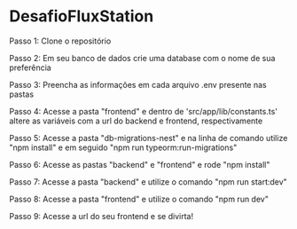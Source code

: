 # DesafioFluxStation

Passo 1: Clone o repositório

Passo 2: Em seu banco de dados crie uma database com o nome de sua preferência

Passo 3: Preencha as informações em cada arquivo .env presente nas pastas

Passo 4: Acesse a pasta "frontend" e dentro de 'src/app/lib/constants.ts' altere as variáveis com a url do backend e frontend, respectivamente

Passo 5: Acesse a pasta "db-migrations-nest" e na linha de comando utilize "npm install" e em seguido "npm run typeorm:run-migrations"

Passo 6: Acesse as pastas "backend" e "frontend" e rode "npm install"

Passo 7: Acesse a pasta "backend" e utilize o comando "npm run start:dev"

Passo 8: Acesse a pasta "frontend" e utilize o comando "npm run dev"

Passo 9: Acesse a url do seu frontend e se divirta!
